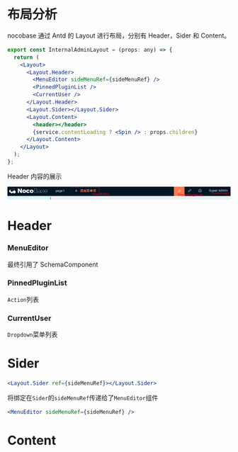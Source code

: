 # 布局分析

nocobase 通过 Antd 的 Layout 进行布局，分别有 Header，Sider 和 Content。

```jsx
export const InternalAdminLayout = (props: any) => {
  return (
    <Layout>
      <Layout.Header>
        <MenuEditor sideMenuRef={sideMenuRef} />
        <PinnedPluginList />
        <CurrentUser />
      </Layout.Header>
      <Layout.Sider></Layout.Sider>
      <Layout.Content>
        <header></header>
        {service.contentLoading ? <Spin /> : props.children}
      </Layout.Content>
    </Layout>
  );
};
```

Header 内容的展示

![Untitled](%E5%B8%83%E5%B1%80%E5%88%86%E6%9E%90%206ce774001713440cbec5c6b128b0782b/Untitled.png)

# Header

### MenuEditor

最终引用了 SchemaComponent

### PinnedPluginList

`Action`列表

### CurrentUser

`Dropdown`菜单列表

# Sider

```jsx
<Layout.Sider ref={sideMenuRef}></Layout.Sider>
```

将绑定在`Sider`的`sideMenuRef`传递给了`MenuEditor`组件

```jsx
<MenuEditor sideMenuRef={sideMenuRef} />
```

# Content
